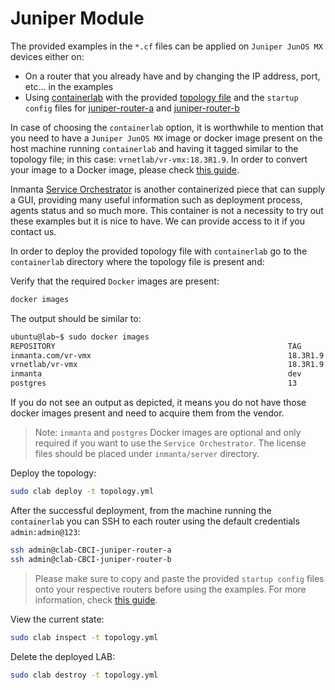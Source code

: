 # Juniper Module

The provided examples in the `*.cf` files can be applied on `Juniper JunOS MX` devices either on:

* On a router that you already have and by changing the IP address, port, etc... in the examples
* Using [containerlab](https://containerlab.srlinux.dev/) with the provided [topology file](containerlab/topology.yml) and the `startup config` files for [juniper-router-a](containerlab/startup_juniper_router_a.xr) and [juniper-router-b](containerlab/startup_juniper_router_b.xr)

In case of choosing the `containerlab` option, it is worthwhile to mention that you need to have a `Juniper JunOS MX` image or docker image present on the host machine running `containerlab` and having it tagged similar to the topology file; in this case: `vrnetlab/vr-vmx:18.3R1.9`. In order to convert your image to a Docker image, please check [this guide](https://containerlab.srlinux.dev/manual/vrnetlab/).

Inmanta [Service Orchestrator](https://inmanta.com/service-orchestrator/) is another containerized piece that can supply a GUI, providing many useful information such as deployment process, agents status and so much more. This container is not a necessity to try out these examples but it is nice to have. We can provide access to it if you contact us.

In order to deploy the provided topology file with `containerlab` go to the `containerlab` directory where the topology file is present and:

Verify that the required `Docker` images are present:

```sh
docker images
```

The output should be similar to:

```sh
ubuntu@lab~$ sudo docker images
REPOSITORY                                                    TAG        IMAGE ID       CREATED        SIZE
inmanta.com/vr-vmx                                            18.3R1.9   91e0035e6f3b   7 months ago   4.75GB
vrnetlab/vr-vmx                                               18.3R1.9   91e0035e6f3b   7 months ago   4.75GB
inmanta                                                       dev        7e787600e8b1   2 weeks ago    881MB
postgres                                                      13        7e787600e8a1   2 weeks ago    205MB
```

If you do not see an output as depicted, it means you do not have those docker images present and need to acquire them from the vendor.

> Note: `inmanta`  and `postgres` Docker images are optional and only required if you want to use the `Service Orchestrator`. The license files should be placed under `inmanta/server` directory.

Deploy the topology:

```sh
sudo clab deploy -t topology.yml
```

After the successful deployment, from the machine running the `containerlab` you can SSH to each router using the default credentials `admin:admin@123`:

```sh
ssh admin@clab-CBCI-juniper-router-a
ssh admin@clab-CBCI-juniper-router-b
```

> Please make sure to copy and paste the provided `startup config` files onto your respective routers before using the examples. For more information, check [this guide](https://kb.juniper.net/InfoCenter/index?page=content&id=KB10817).

View the current state:

```sh
sudo clab inspect -t topology.yml
```

Delete the deployed LAB:

```sh
sudo clab destroy -t topology.yml
```
